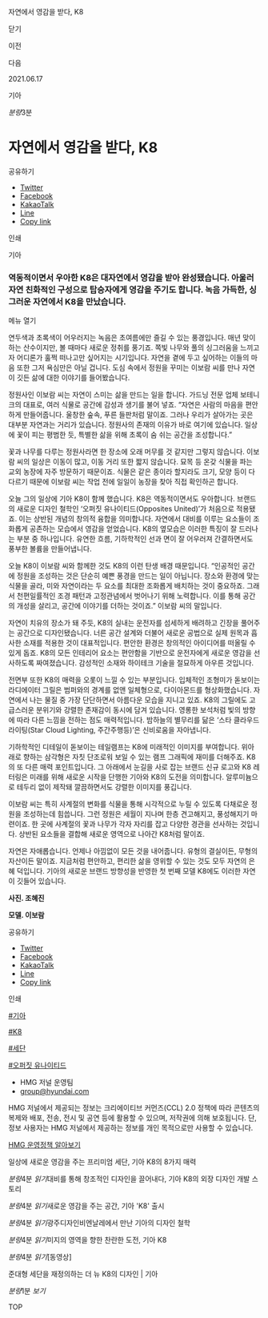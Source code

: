 자연에서 영감을 받다, K8






닫기

이전

다음

2021.06.17

기아


*분량*3분

# 자연에서 영감을 받다, K8

공유하기

* [Twitter](# "새창으로 열림")
* [Facebook](# "새창으로 열림")
* [KakaoTalk](# "새창으로 열림")
* [Line](# "새창으로 열림")
* [Copy link](#)

인쇄

기아



### 역동적이면서 우아한 K8은 대자연에서 영감을 받아 완성됐습니다. 아울러 자연 친화적인 구성으로 탑승자에게 영감을 주기도 합니다. 녹음 가득한, 싱그러운 자연에서 K8을 만났습니다.

메뉴 열기



연두색과 초록색이 어우러지는 녹음은 초여름에만 즐길 수 있는 풍경입니다. 매년 맞이하는 산수이지만, 볼 때마다 새로운 정취를 풍기죠. 쪽빛 나무와 풀의 싱그러움을 느끼고자 어디론가 훌쩍 떠나고만 싶어지는 시기입니다. 자연을 곁에 두고 싶어하는 이들의 마음 또한 그저 욕심만은 아닐 겁니다. 도심 속에서 정원을 꾸미는 이보람 씨를 만나 자연이 깃든 삶에 대한 이야기를 들어봤습니다.




정원사인 이보람 씨는 자연이 스미는 삶을 만드는 일을 합니다. 가드닝 전문 업체 보테니크의 대표로, 여러 식물로 공간에 감성과 생기를 불어 넣죠. “자연은 사람의 마음을 편안하게 만들어줍니다. 울창한 숲속, 푸른 들판처럼 말이죠. 그러나 우리가 살아가는 곳은 대부분 자연과는 거리가 있습니다. 정원사의 존재의 이유가 바로 여기에 있습니다. 일상에 꽃이 피는 평범한 듯, 특별한 삶을 위해 초록이 숨 쉬는 공간을 조성합니다.”



꽃과 나무를 다루는 정원사라면 한 장소에 오래 머무를 것 같지만 그렇지 않습니다. 이보람 씨의 일상은 이동이 많고, 이동 거리 또한 짧지 않습니다. 묘목 등 온갖 식물을 파는 교외 농장에 자주 방문하기 때문이죠. 식물은 같은 종이라 할지라도 크기, 모양 등이 다 다르기 때문에 이보람 씨는 작업 전에 일일이 농장을 찾아 직접 확인하곤 합니다.



오늘 그의 일상에 기아 K8이 함께 했습니다. K8은 역동적이면서도 우아합니다. 브랜드의 새로운 디자인 철학인 ‘오퍼짓 유나이티드(Opposites United)’가 처음으로 적용됐죠. 이는 상반된 개념의 창의적 융합을 의미합니다. 자연에서 대비를 이루는 요소들이 조화롭게 공존하는 모습에서 영감을 얻었습니다. K8의 옆모습은 이러한 특징이 잘 드러나는 부분 중 하나입니다. 유연한 흐름, 기하학적인 선과 면이 잘 어우러져 간결하면서도 풍부한 볼륨을 만들어냅니다.



오늘 K8이 이보람 씨와 함께한 것도 K8의 이런 탄생 배경 때문입니다. “인공적인 공간에 정원을 조성하는 것은 단순히 예쁜 풍경을 만드는 일이 아닙니다. 장소와 환경에 맞는 식물을 골라, 미와 자연이라는 두 요소를 최대한 조화롭게 배치하는 것이 중요하죠. 그래서 천편일률적인 조경 패턴과 고정관념에서 벗어나기 위해 노력합니다. 이를 통해 공간의 개성을 살리고, 공간에 이야기를 더하는 것이죠.” 이보람 씨의 말입니다.



자연이 치유의 장소가 돼 주듯, K8의 실내는 운전자를 섬세하게 배려하고 긴장을 풀어주는 공간으로 디자인됐습니다. 너른 공간 설계와 더불어 새로운 공법으로 실제 원목과 흡사한 소재를 적용한 것이 대표적입니다. 편안한 환경은 창의적인 아이디어를 떠올릴 수 있게 돕죠. K8의 모든 인테리어 요소는 편안함을 기반으로 운전자에게 새로운 영감을 선사하도록 짜여졌습니다. 감성적인 소재와 하이테크 기술을 절묘하게 아우른 것입니다.




전면부 또한 K8의 매력을 오롯이 느낄 수 있는 부분입니다. 입체적인 조형미가 돋보이는 라디에이터 그릴은 범퍼와의 경계를 없앤 일체형으로, 다이아몬드를 형상화했습니다. 자연에서 나는 물질 중 가장 단단하면서 아름다운 모습을 지니고 있죠. K8의 그릴에도 고급스러운 분위기와 강렬한 존재감이 동시에 담겨 있습니다. 영롱한 보석처럼 빛의 방향에 따라 다른 느낌을 전하는 점도 매력적입니다. 밤하늘의 별무리를 닮은 ‘스타 클라우드 라이팅(Star Cloud Lighting, 주간주행등)’은 신비로움을 자아냅니다.



기하학적인 디테일이 돋보이는 테일램프는 K8에 미래적인 이미지를 부여합니다. 위아래로 향하는 삼각형은 자칫 단조로워 보일 수 있는 램프 그래픽에 재미를 더해주죠. K8의 또 다른 매력 포인트입니다. 그 아래에서 눈길을 사로 잡는 브랜드 신규 로고와 K8 레터링은 미래를 위해 새로운 시작을 단행한 기아와 K8의 도전을 의미합니다. 알루미늄으로 테두리 없이 제작돼 깔끔하면서도 강렬한 이미지를 풍깁니다.



이보람 씨는 특히 사계절의 변화를 식물을 통해 시각적으로 누릴 수 있도록 다채로운 정원을 조성하는데 힘씁니다. 그런 정원은 세월이 지나며 한층 견고해지고, 풍성해지기 마련이죠. 한 곳에 사계절의 꽃과 나무가 각자 자리를 잡고 다양한 경관을 선사하는 것입니다. 상반된 요소들을 결합해 새로운 영역으로 나아간 K8처럼 말이죠.



자연은 자애롭습니다. 언제나 아낌없이 모든 것을 내어줍니다. 유형의 결실이든, 무형의 자산이든 말이죠. 지금처럼 편안하고, 편리한 삶을 영위할 수 있는 것도 모두 자연의 은혜 덕입니다. 기아의 새로운 브랜드 방향성을 반영한 첫 번째 모델 K8에도 이러한 자연이 깃들어 있습니다.

**사진. 조혜진**

**모델. 이보람**



공유하기

* [Twitter](# "새창으로 열림")
* [Facebook](# "새창으로 열림")
* [KakaoTalk](# "새창으로 열림")
* [Line](# "새창으로 열림")
* [Copy link](#)

인쇄

[#기아](/tag/723)

[#K8](/tag/939)

[#세단](/tag/815)

[#오퍼짓 유나이티드](/tag/1518)



* HMG 저널 운영팀
* [group@hyundai.com](mailto:group@hyundai.com)

HMG 저널에서 제공되는 정보는 크리에이티브 커먼즈(CCL) 2.0 정책에 따라 콘텐츠의 복제와 배포, 전송, 전시 및 공연 등에 활용할 수 있으며, 저작권에 의해 보호됩니다.
단, 정보 사용자는 HMG 저널에서 제공하는 정보를 개인 목적으로만 사용할 수 있습니다.

[HMG 운영정책 알아보기](/footer/operationRegist)

일상에 새로운 영감을 주는 프리미엄 세단, 기아 K8의 8가지 매력

*분량*4분 *읽기*대비를 통해 창조적인 디자인을 끌어내다, 기아 K8의 외장 디자인 개발 스토리

*분량*4분 *읽기*새로운 영감을 주는 공간, 기아 'K8' 출시

*분량*4분 *읽기*광주디자인비엔날레에서 만난 기아의 디자인 철학

*분량*4분 *읽기*미지의 영역을 향한 찬란한 도전, 기아 K8

*분량*4분 *읽기*[동영상]

준대형 세단을 재정의하는 더 뉴 K8의 디자인 | 기아

*분량*1분 *보기*

TOP